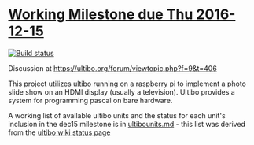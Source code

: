 # [Working Milestone due Thu 2016-12-15](https://github.com/markfirmware/ultibo-slideshow/milestones)

[![Build status](https://ci.appveyor.com/api/projects/status/02g7n8ir8a0qy024?svg=true)](https://ci.appveyor.com/project/markfirmware/ultibo-slideshow)

Discussion at https://ultibo.org/forum/viewtopic.php?f=9&t=406

This project utilizes [ultibo](https://ultibo.org) running on a raspberry pi to implement a photo slide show on an HDMI display (usually a television). Ultibo provides a system for programming pascal on bare hardware.

A working list of available ultibo units and the status for each unit's inclusion in the dec15 milestone is in [ultibounits.md](https://github.com/markfirmware/ultibo-slideshow/blob/master/ultibounits.md) - this list was derived from the [ultibo wiki status page](https://ultibo.org/wiki/Current_Status)
